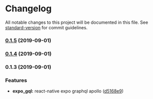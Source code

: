 # Changelog

All notable changes to this project will be documented in this file. See [standard-version](https://github.com/conventional-changelog/standard-version) for commit guidelines.

### [0.1.5](https://github.com/darylwalsh/react-native-expo-ts-apollo/compare/v0.1.4...v0.1.5) (2019-09-01)

### [0.1.4](https://github.com/darylwalsh/react-native-expo-ts-apollo/compare/v0.1.3...v0.1.4) (2019-09-01)

### 0.1.3 (2019-09-01)


### Features

* **expo_gql:** react-native expo graphql apollo ([d5168e9](https://github.com/darylwalsh/react-native-expo-ts-apollo/commit/d5168e9))
